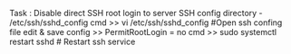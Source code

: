 Task : Disable direct SSH root login to server
SSH config directory - /etc/ssh/sshd_config
cmd >> vi /etc/ssh/sshd_config     #Open ssh confing file
edit & save config >> PermitRootLogin = no 
cmd >> sudo systemctl restart sshd  # Restart ssh service
